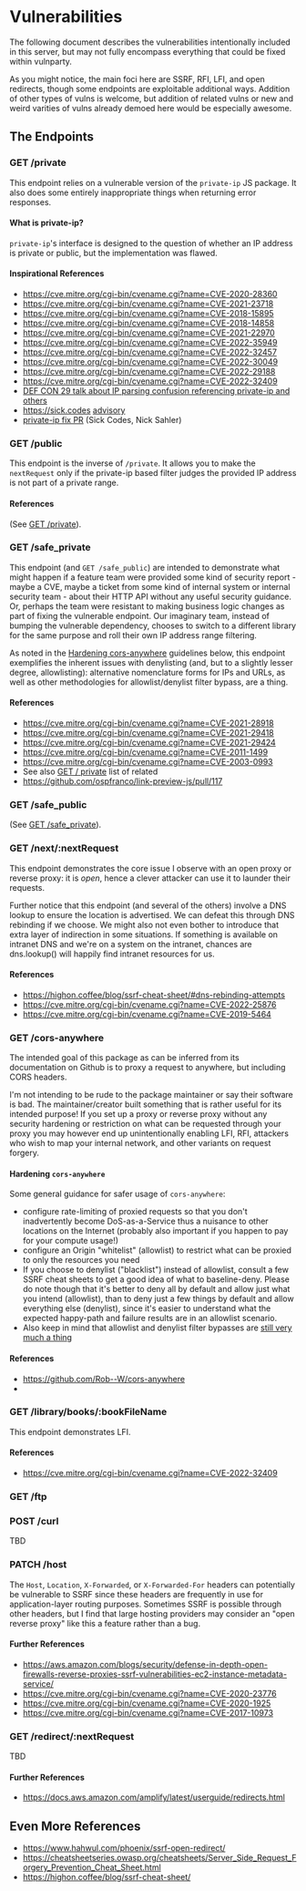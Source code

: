 # Vulnerabilities

The following document describes the vulnerabilities intentionally included in this server, but may not fully encompass everything that could be fixed within vulnparty.

As you might notice, the main foci here are SSRF, RFI, LFI, and open redirects, though some endpoints are exploitable additional ways. Addition of other types of vulns is welcome, but addition of related vulns or new and weird varities of vulns already demoed here would be especially awesome.

## The Endpoints

### GET /private
This endpoint relies on a vulnerable version of the `private-ip` JS package. It also does some entirely inappropriate things when returning error responses.

#### What is private-ip?
`private-ip`'s interface is designed to the question of whether an IP address is private or public, but the implementation was flawed.

#### Inspirational References
- https://cve.mitre.org/cgi-bin/cvename.cgi?name=CVE-2020-28360
- https://cve.mitre.org/cgi-bin/cvename.cgi?name=CVE-2021-23718
- https://cve.mitre.org/cgi-bin/cvename.cgi?name=CVE-2018-15895
- https://cve.mitre.org/cgi-bin/cvename.cgi?name=CVE-2018-14858
- https://cve.mitre.org/cgi-bin/cvename.cgi?name=CVE-2021-22970
- https://cve.mitre.org/cgi-bin/cvename.cgi?name=CVE-2022-35949
- https://cve.mitre.org/cgi-bin/cvename.cgi?name=CVE-2022-32457
- https://cve.mitre.org/cgi-bin/cvename.cgi?name=CVE-2022-30049
- https://cve.mitre.org/cgi-bin/cvename.cgi?name=CVE-2022-29188
- https://cve.mitre.org/cgi-bin/cvename.cgi?name=CVE-2022-32409
- [DEF CON 29 talk about IP parsing confusion referencing private-ip and others](https://www.youtube.com/watch?v=_o1RPJAe4kU)
- https://sick.codes [advisory](https://github.com/sickcodes/security/blob/master/advisories/SICK-2020-022.md)
- [private-ip fix PR](https://github.com/frenchbread/private-ip/pull/2) (Sick Codes, Nick Sahler)

### GET /public
This endpoint is the inverse of `/private`. It allows you to make the `nextRequest` only if the private-ip based filter judges the provided IP address is not part of a private range.

#### References
(See [GET /private](https://github.com/kaoudis/vulnparty-js/blob/main/doc/vulns.md#get-private)).

### GET /safe_private
This endpoint (and `GET /safe_public`) are intended to demonstrate what might happen if a feature team were provided some kind of security report - maybe a CVE, maybe a ticket from some kind of internal system or internal security team - about their HTTP API without any useful security guidance. Or, perhaps the team were resistant to making business logic changes as part of fixing the vulnerable endpoint. Our imaginary team, instead of bumping the vulnerable dependency, chooses to switch to a different library for the same purpose and roll their own IP address range filtering. 

As noted in the [Hardening cors-anywhere](https://github.com/kaoudis/vulnparty-js/blob/main/doc/vulns.md#hardening-cors-anywhere) guidelines below, this endpoint exemplifies the inherent issues with denylisting (and, but to a slightly lesser degree, allowlisting): alternative nomenclature forms for IPs and URLs, as well as other methodologies for allowlist/denylist filter bypass, are a thing. 

#### References
- https://cve.mitre.org/cgi-bin/cvename.cgi?name=CVE-2021-28918
- https://cve.mitre.org/cgi-bin/cvename.cgi?name=CVE-2021-29418
- https://cve.mitre.org/cgi-bin/cvename.cgi?name=CVE-2021-29424
- https://cve.mitre.org/cgi-bin/cvename.cgi?name=CVE-2011-1499
- https://cve.mitre.org/cgi-bin/cvename.cgi?name=CVE-2003-0993
- See also [GET / private](https://github.com/kaoudis/vulnparty-js/blob/main/doc/vulns.md#get-private) list of related
- https://github.com/ospfranco/link-preview-js/pull/117

### GET /safe_public 
(See [GET /safe_private](https://github.com/kaoudis/vulnparty-js/blob/main/doc/vulns.md#get-safe_private)).

### GET /next/:nextRequest
This endpoint demonstrates the core issue I observe with an open proxy or reverse proxy: it is *open*, hence a clever attacker can use it to launder their requests.

Further notice that this endpoint (and several of the others) involve a DNS lookup to ensure the location is advertised. We can defeat this through DNS rebinding if we choose. We might also not even bother to introduce that extra layer of indirection in some situations. If something is available on intranet DNS and we're on a system on the intranet, chances are dns.lookup() will happily find intranet resources for us. 

#### References
- https://highon.coffee/blog/ssrf-cheat-sheet/#dns-rebinding-attempts
- https://cve.mitre.org/cgi-bin/cvename.cgi?name=CVE-2022-25876
- https://cve.mitre.org/cgi-bin/cvename.cgi?name=CVE-2019-5464

### GET /cors-anywhere
The intended goal of this package as can be inferred from its documentation on Github is to proxy a request to anywhere, but including CORS headers. 

I'm not intending to be rude to the package maintainer or say their software is bad. The maintainer/creator built something that is rather useful for its intended purpose! If you set up a proxy or reverse proxy without any security hardening or restriction on what can be requested through your proxy you may however end up unintentionally enabling LFI, RFI, attackers who wish to map your internal network, and other variants on request forgery.

#### Hardening `cors-anywhere`
Some general guidance for safer usage of `cors-anywhere`:
- configure rate-limiting of proxied requests so that you don't inadvertently become DoS-as-a-Service thus a nuisance to other locations on the Internet (probably also important if you happen to pay for your compute usage!)
- configure an Origin "whitelist" (allowlist) to restrict what can be proxied to only the resources you need
- If you choose to denylist ("blacklist") instead of allowlist, consult a few SSRF cheat sheets to get a good idea of what to baseline-deny. Please do note though that it's better to deny all by default and allow just what you intend (allowlist), than to deny just a few things by default and allow everything else (denylist), since it's easier to understand what the expected happy-path and failure results are in an allowlist scenario.
- Also keep in mind that allowlist and denylist filter bypasses are [still very much a thing](https://highon.coffee/blog/ssrf-cheat-sheet/)

#### References 
- https://github.com/Rob--W/cors-anywhere
- 

### GET /library/books/:bookFileName
This endpoint demonstrates LFI.

#### References
- https://cve.mitre.org/cgi-bin/cvename.cgi?name=CVE-2022-32409

### GET /ftp

### POST /curl
TBD

### PATCH /host
The `Host`, `Location`, `X-Forwarded`, or `X-Forwarded-For` headers can potentially be vulnerable to SSRF since these headers are frequently in use for application-layer routing purposes. Sometimes SSRF is possible through other headers, but I find that large hosting providers may consider an "open reverse proxy" like this a feature rather than a bug. 

#### Further References
- https://aws.amazon.com/blogs/security/defense-in-depth-open-firewalls-reverse-proxies-ssrf-vulnerabilities-ec2-instance-metadata-service/
- https://cve.mitre.org/cgi-bin/cvename.cgi?name=CVE-2020-23776
- https://cve.mitre.org/cgi-bin/cvename.cgi?name=CVE-2020-1925
- https://cve.mitre.org/cgi-bin/cvename.cgi?name=CVE-2017-10973

### GET /redirect/:nextRequest
TBD


#### Further References
- https://docs.aws.amazon.com/amplify/latest/userguide/redirects.html

## Even More References
- https://www.hahwul.com/phoenix/ssrf-open-redirect/
- https://cheatsheetseries.owasp.org/cheatsheets/Server_Side_Request_Forgery_Prevention_Cheat_Sheet.html
- https://highon.coffee/blog/ssrf-cheat-sheet/
